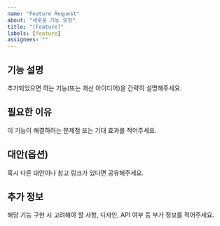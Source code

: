 ```yaml
---
name: "Feature Request"
about: "새로운 기능 요청"
title: "[Feature]"
labels: [feature]
assignees: ""
---
```


## 기능 설명
추가되었으면 하는 기능(또는 개선 아이디어)을 간략히 설명해주세요.

## 필요한 이유
이 기능이 해결하려는 문제점 또는 기대 효과를 적어주세요.

## 대안(옵션)
혹시 다른 대안이나 참고 링크가 있다면 공유해주세요.

## 추가 정보
해당 기능 구현 시 고려해야 할 사항, 디자인, API 여부 등 부가 정보를 적어주세요.

